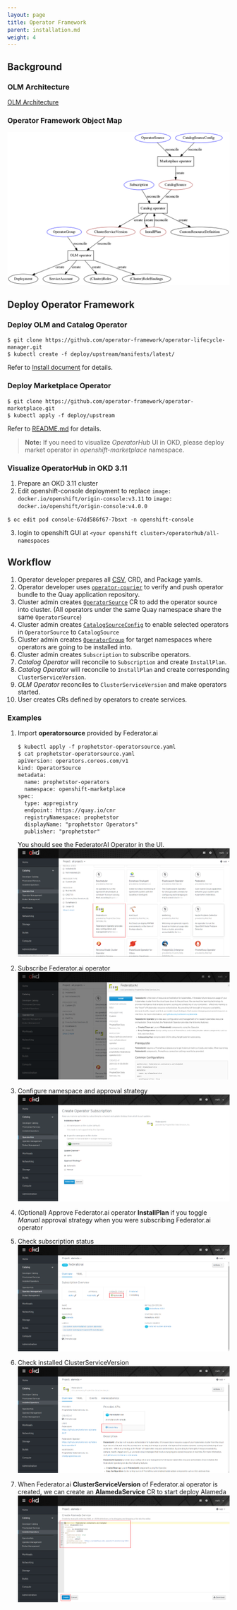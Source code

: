 ```yaml
---
layout: page
title: Operator Framework
parent: installation.md
weight: 4
---
```


## Background

### OLM Architecture

[OLM Architecture](https://github.com/operator-framework/operator-lifecycle-manager/blob/274df58592c2ffd1d8ea56156c73c7746f57efc0/Documentation/design/architecture.md)

### Operator Framework Object Map
![object map](./img/obj-map.png)

## Deploy Operator Framework

### Deploy OLM and Catalog Operator

```
$ git clone https://github.com/operator-framework/operator-lifecycle-manager.git
$ kubectl create -f deploy/upstream/manifests/latest/
```
Refer to [Install document](https://github.com/operator-framework/operator-lifecycle-manager/blob/master/Documentation/install/install.md) for details.

### Deploy Marketplace Operator

```
$ git clone https://github.com/operator-framework/operator-marketplace.git
$ kubectl apply -f deploy/upstream
```
Refer to [README.md](https://github.com/operator-framework/operator-marketplace/blob/master/README.md) for details.

> **Note:** If you need to visualize *OperatorHub* UI in OKD, please deploy market operator in *openshift-marketplace* namespace.

### Visualize OperatorHub in OKD 3.11

1. Prepare an OKD 3.11 cluster
2. Edit openshift-console deployment to replace ```image: docker.io/openshift/origin-console:v3.11``` to ```image: docker.io/openshift/origin-console:v4.0.0```
```
$ oc edit pod console-67dd586f67-7bsxt -n openshift-console
```
3. login to openshift GUI at ```<your openshift cluster>/operatorhub/all-namespaces```

## Workflow

1. Operator developer prepares all [CSV](https://github.com/operator-framework/operator-lifecycle-manager/blob/master/Documentation/design/building-your-csv.md), CRD, and Package yamls.
2. Operator developer uses [```operator-courier```](https://github.com/operator-framework/operator-courier/#usage) to verify and push operator bundle to the Quay application repository.
3. Cluster admin creates [```OperatorSource```](https://github.com/operator-framework/operator-marketplace#description) CR to add the operator source into cluster. (All operators under the same Quay namespace share the same ```OperatorSource```)
4. Cluster admin creates [```CatalogSourceConfig```](https://github.com/operator-framework/operator-marketplace/blob/master/README.md#description) to enable selected operators in ```OperatorSource``` to ```CatalogSource```
5. Cluster admin creates [```OperatorGroup```](https://github.com/operator-framework/operator-lifecycle-manager/blob/master/Documentation/design/operatorgroups.md) for target namespaces where operators are going to be installed into.
6. Cluster admin creates ```Subscription``` to subscribe operators.
7. *Catalog Operator* will reconcile to ```Subscription``` and create ```InstallPlan```.
8. *Catalog Operator* will reconcile to ```InstallPlan``` and create corresponding ```ClusterServiceVersion```.
9. *OLM Operator* reconciles to ```ClusterServiceVersion``` and make operators started.
10. User creates CRs defined by operators to create services.

### Examples

1. Import **operatorsource** provided by Federator.ai
    ```
    $ kubectl apply -f prophetstor-operatorsource.yaml
    $ cat prophetstor-operatorsource.yaml
    apiVersion: operators.coreos.com/v1
    kind: OperatorSource
    metadata:
      name: prophetstor-operators
      namespace: openshift-marketplace
    spec:
      type: appregistry
      endpoint: https://quay.io/cnr
      registryNamespace: prophetstor
      displayName: "prophetstor Operators"
      publisher: "prophetstor"
    ```

    You should see the FederatorAI Operator in the UI.
    ![operatorhub](./img/operatorsource.png)

2. Subscribe Federator.ai operator
    ![subscribe](./img/subscribeoperator.png)

3. Configure namespace and approval strategy
    ![config subscription](./img/subscribesetting.png)

4. (Optional) Approve Federator.ai operator **InstallPlan** if you toggle *Manual* approval strategy when you were subscribing Federator.ai operator

5. Check subscription status
    ![subscription status](./img/subscribestatus.png)

6. Check installed ClusterServiceVersion
    ![csv](./img/csv.png)

7. When Federator.ai **ClusterServiceVersion** of Federator.ai operator is created, we can create an **AlamedaService** CR to start deploy Alameda
    ![create alamedaservice](./img/createcr.png)

